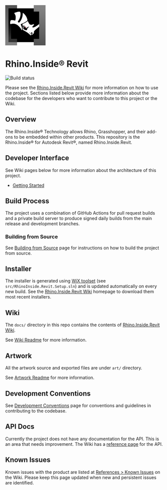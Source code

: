 <img src="docs/assets/img/logo.svg" width="128px"/>

# Rhino.Inside® Revit

![Build status](https://github.com/mcneel/rhino.inside-revit/actions/workflows/main.yml/badge.svg)

Please see the [Rhino.Inside.Revit Wiki](https://www.rhino3d.com/inside/revit/)
for more information on how to use the project. Sections listed below provide
more information about the codebase for the developers who want to contribute to
this project or the Wiki.

## Overview

The Rhino.Inside® Technology allows Rhino, Grasshopper, and their add-ons to be
embedded within other products.
This repository is the Rhino.Inside® for Autodesk Revit®, named Rhino.Inside.Revit.

## Developer Interface

See Wiki pages below for more information about the architecture of this project.

- [Getting Started](https://www.rhino3d.com/inside/revit/1.0/reference/rir-api-gettingstarted)

## Build Process

The project uses a combination of GitHub Actions for pull request builds and a private build server to produce signed daily builds from the main release and development branches.

### Building from Source

See [Building from Source](BUILDSOURCE.md) page for instructions on how to
build the project from source.

## Installer

The installer is generated using [WiX toolset](https://wixtoolset.org/)
(see `src/RhinoInside.Revit.Setup.sln`) and is updated automatically on
every new build.
See the [Rhino.Inside.Revit Wiki](https://www.rhino3d.com/inside/revit/)
homepage to download them most recent installers.

## Wiki

The `docs/` directory in this repo contains the contents of
[Rhino.Inside.Revit Wiki](https://www.rhino3d.com/inside/revit/).

See [Wiki Readme](docs/readme.md) for more information.

## Artwork

All the artwork source and exported files are under `art/` directory.

See [Artwork Readme](art/README.md) for more information.

## Development Conventions

See [Development Conventions](CONVENTIONS.md) page for conventions and
guidelines in contributing to the codebase.

## API Docs

Currently the project does not have any documentation for the API.
This is an area that needs improvement.
The Wiki has a [reference page](https://www.rhino3d.com/inside/revit/beta/reference/rir-api)
for the API.

## Known Issues

Known issues with the product are listed at
[References > Known Issues](https://www.rhino3d.com/inside/revit/beta/reference/known-issues)
on the Wiki.
Please keep this page updated when new and persistent issues are identified.
